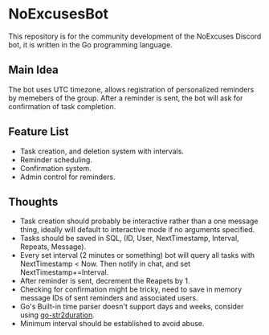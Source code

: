 # NoExcusesBot
This repository is for the community development of the NoExcuses Discord bot, it is written in the Go programming language.

## Main Idea
The bot uses UTC timezone, allows registration of personalized reminders by memebers of the group. After a reminder is sent, the bot will ask for confirmation of task completion.

## Feature List
- Task creation, and deletion system with intervals.
- Reminder scheduling.
- Confirmation system.
- Admin control for reminders.

## Thoughts
- Task creation should probably be interactive rather than a one message thing, ideally will default to interactive mode if no arguments specified.
- Tasks should be saved in SQL, (ID, User, NextTimestamp, Interval, Repeats, Message).
- Every set interval (2 minutes or something) bot will query all tasks with NextTimestamp < Now. Then notify in chat, and set NextTimestamp+=Interval.
- After reminder is sent, decrement the Reapets by 1.
- Checking for confirmation might be tricky, need to save in memory message IDs of sent reminders and associated users. 
- Go's Built-in time parser doesn't support days and weeks, consider using [go-str2duration](https://github.com/xhit/go-str2duration).
- Minimum interval should be established to avoid abuse.